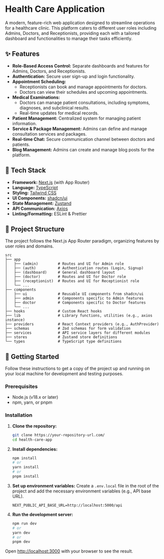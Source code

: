 # Health Care Application

A modern, feature-rich web application designed to streamline operations for a healthcare clinic. This platform caters to different user roles including Admins, Doctors, and Receptionists, providing each with a tailored dashboard and functionalities to manage their tasks efficiently.

## ✨ Features

-   **Role-Based Access Control:** Separate dashboards and features for Admins, Doctors, and Receptionists.
-   **Authentication:** Secure user sign-up and login functionality.
-   **Appointment Scheduling:**
    -   Receptionists can book and manage appointments for doctors.
    -   Doctors can view their schedules and upcoming appointments.
-   **Medical Examinations:**
    -   Doctors can manage patient consultations, including symptoms, diagnoses, and subclinical results.
    -   Real-time updates for medical records.
-   **Patient Management:** Centralized system for managing patient information.
-   **Service & Package Management:** Admins can define and manage consultation services and packages.
-   **Real-time Chat:** Secure communication channel between doctors and patients.
-   **Blog Management:** Admins can create and manage blog posts for the platform.

## 🚀 Tech Stack

-   **Framework:** [Next.js](https://nextjs.org/) (with App Router)
-   **Language:** [TypeScript](https://www.typescriptlang.org/)
-   **Styling:** [Tailwind CSS](https://tailwindcss.com/)
-   **UI Components:** [shadcn/ui](https://ui.shadcn.com/)
-   **State Management:** [Zustand](https://github.com/pmndrs/zustand)
-   **API Communication:** [Axios](https://axios-http.com/)
-   **Linting/Formatting:** ESLint & Prettier

## 📂 Project Structure

The project follows the Next.js App Router paradigm, organizing features by user roles and domains.

```
src
├── app
│   ├── (admin)         # Routes and UI for Admin role
│   ├── (auth)          # Authentication routes (Login, Signup)
│   ├── (dashboard)     # General dashboard layout
│   ├── (doctor)        # Routes and UI for Doctor role
│   ├── (receptionist)  # Routes and UI for Receptionist role
│   └── ...
├── components
│   ├── ui              # Reusable UI components from shadcn/ui
│   ├── admin           # Components specific to Admin features
│   ├── doctor          # Components specific to Doctor features
│   └── ...
├── hooks               # Custom React hooks
├── lib                 # Library functions, utilities (e.g., axios instance)
├── providers           # React Context providers (e.g., AuthProvider)
├── schemas             # Zod schemas for form validation
├── services            # API service layers for different modules
├── stores              # Zustand store definitions
└── types               # TypeScript type definitions
```

## 🏁 Getting Started

Follow these instructions to get a copy of the project up and running on your local machine for development and testing purposes.

### Prerequisites

-   Node.js (v18.x or later)
-   npm, yarn, or pnpm

### Installation

1.  **Clone the repository:**
    ```bash
    git clone https://your-repository-url.com/
    cd health-care-app
    ```

2.  **Install dependencies:**
    ```bash
    npm install
    # or
    yarn install
    # or
    pnpm install
    ```

3.  **Set up environment variables:**
    Create a `.env.local` file in the root of the project and add the necessary environment variables (e.g., API base URL).
    ```env
    NEXT_PUBLIC_API_BASE_URL=http://localhost:5000/api
    ```

4.  **Run the development server:**
    ```bash
    npm run dev
    # or
    yarn dev
    # or
    pnpm dev
    ```

Open [http://localhost:3000](http://localhost:3000) with your browser to see the result.